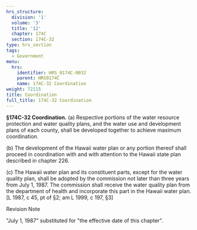 ```yaml
---
hrs_structure:
  division: '1'
  volume: '3'
  title: '12'
  chapter: 174C
  section: 174C-32
type: hrs_section
tags:
  - Government
menu:
  hrs:
    identifier: HRS_0174C-0032
    parent: HRS0174C
    name: 174C-32 Coordination
weight: 72115
title: Coordination
full_title: 174C-32 Coordination
---
```

**§174C-32 Coordination.** (a) Respective portions of the water resource protection and water quality plans, and the water use and development plans of each county, shall be developed together to achieve maximum coordination.

(b) The development of the Hawaii water plan or any portion thereof shall proceed in coordination with and with attention to the Hawaii state plan described in chapter 226.

(c) The Hawaii water plan and its constituent parts, except for the water quality plan, shall be adopted by the commission not later than three years from July 1, 1987\. The commission shall receive the water quality plan from the department of health and incorporate this part in the Hawaii water plan. [L 1987, c 45, pt of §2; am L 1999, c 197, §3]

Revision Note

"July 1, 1987" substituted for "the effective date of this chapter".